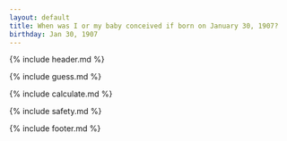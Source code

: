 ```yaml
---
layout: default
title: When was I or my baby conceived if born on January 30, 1907?
birthday: Jan 30, 1907
---
```


{% include header.md %}

{% include guess.md %}

{% include calculate.md %}

{% include safety.md %}

{% include footer.md %}



